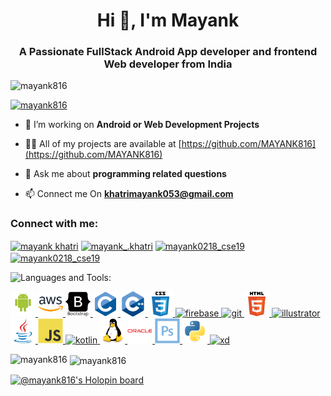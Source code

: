 
<h1 align="center">Hi 👋, I'm Mayank</h1>
<h3 align="center">A Passionate FullStack Android App developer and frontend Web developer from India</h3>

<p align="left"> <img src="https://komarev.com/ghpvc/?username=mayank816&label=Profile%20views&color=0e75b6&style=flat" alt="mayank816" /> </p>

<p align="left"> <a href="https://github.com/ryo-ma/github-profile-trophy"><img src="https://github-profile-trophy.vercel.app/?username=mayank816" alt="mayank816" /></a> </p>


- 👯 I’m working on **Android or Web Development Projects**

- 👨‍💻 All of my projects are available at [https://github.com/MAYANK816](https://github.com/MAYANK816)

- 💬 Ask me about **programming related questions**

- 📫 Connect me On **khatrimayank053@gmail.com**

<h3 align="left">Connect with me:</h3>
<p align="left">
<a href="https://linkedin.com/in/mayank-khatri-291657196" target="blank"><img align="center" src="https://cdn.jsdelivr.net/npm/simple-icons@3.0.1/icons/linkedin.svg" alt="mayank khatri" height="30" width="40" /></a>
<a href="https://instagram.com/mayank_.khatri" target="blank"><img align="center" src="https://cdn.jsdelivr.net/npm/simple-icons@3.0.1/icons/instagram.svg" alt="mayank_.khatri" height="30" width="40" /></a>
<a href="https://www.hackerrank.com/mayank0218_cse19" target="blank"><img align="center" src="https://cdn.jsdelivr.net/npm/simple-icons@3.0.1/icons/hackerrank.svg" alt="mayank0218_cse19" height="30" width="40" /></a>
<a href="https://leetcode.com/user5002zG/" target="blank"><img align="center" src="https://cdn.jsdelivr.net/npm/simple-icons@3.0.1/icons/leetcode.svg" alt="mayank0218_cse19" height="30" width="40" /></a>
</p>
<img src="https://activity-graph.herokuapp.com/graph?username=MAYANK816&bg_color=000000&color=9e4c98&line=af23a5&point=ffffff&area=true&hide_border=true"/
<h3 align="left">Languages and Tools:</h3>
<p align="left"> <a href="https://developer.android.com" target="_blank"> <img src="https://raw.githubusercontent.com/devicons/devicon/master/icons/android/android-original-wordmark.svg" alt="android" width="40" height="40"/> </a> <a href="https://aws.amazon.com" target="_blank"> <img src="https://raw.githubusercontent.com/devicons/devicon/master/icons/amazonwebservices/amazonwebservices-original-wordmark.svg" alt="aws" width="40" height="40"/> </a> <a href="https://getbootstrap.com" target="_blank"> <img src="https://raw.githubusercontent.com/devicons/devicon/master/icons/bootstrap/bootstrap-plain-wordmark.svg" alt="bootstrap" width="40" height="40"/> </a> <a href="https://www.cprogramming.com/" target="_blank"> <img src="https://raw.githubusercontent.com/devicons/devicon/master/icons/c/c-original.svg" alt="c" width="40" height="40"/> </a> <a href="https://www.w3schools.com/cpp/" target="_blank"> <img src="https://raw.githubusercontent.com/devicons/devicon/master/icons/cplusplus/cplusplus-original.svg" alt="cplusplus" width="40" height="40"/> </a> <a href="https://www.w3schools.com/css/" target="_blank"> <img src="https://raw.githubusercontent.com/devicons/devicon/master/icons/css3/css3-original-wordmark.svg" alt="css3" width="40" height="40"/> </a> <a href="https://firebase.google.com/" target="_blank"> <img src="https://www.vectorlogo.zone/logos/firebase/firebase-icon.svg" alt="firebase" width="40" height="40"/> </a> <a href="https://git-scm.com/" target="_blank"> <img src="https://www.vectorlogo.zone/logos/git-scm/git-scm-icon.svg" alt="git" width="40" height="40"/> </a> <a href="https://www.w3.org/html/" target="_blank"> <img src="https://raw.githubusercontent.com/devicons/devicon/master/icons/html5/html5-original-wordmark.svg" alt="html5" width="40" height="40"/> </a> <a href="https://www.adobe.com/in/products/illustrator.html" target="_blank"> <img src="https://www.vectorlogo.zone/logos/adobe_illustrator/adobe_illustrator-icon.svg" alt="illustrator" width="40" height="40"/> </a> <a href="https://www.java.com" target="_blank"> <img src="https://raw.githubusercontent.com/devicons/devicon/master/icons/java/java-original.svg" alt="java" width="40" height="40"/> </a> <a href="https://developer.mozilla.org/en-US/docs/Web/JavaScript" target="_blank"> <img src="https://raw.githubusercontent.com/devicons/devicon/master/icons/javascript/javascript-original.svg" alt="javascript" width="40" height="40"/> </a> <a href="https://kotlinlang.org" target="_blank"> <img src="https://www.vectorlogo.zone/logos/kotlinlang/kotlinlang-icon.svg" alt="kotlin" width="40" height="40"/> </a> <a href="https://www.linux.org/" target="_blank"> <img src="https://raw.githubusercontent.com/devicons/devicon/master/icons/linux/linux-original.svg" alt="linux" width="40" height="40"/> </a> <a href="https://www.oracle.com/" target="_blank"> <img src="https://raw.githubusercontent.com/devicons/devicon/master/icons/oracle/oracle-original.svg" alt="oracle" width="40" height="40"/> </a> <a href="https://www.photoshop.com/en" target="_blank"> <img src="https://raw.githubusercontent.com/devicons/devicon/master/icons/photoshop/photoshop-line.svg" alt="photoshop" width="40" height="40"/> </a> <a href="https://www.python.org" target="_blank"> <img src="https://raw.githubusercontent.com/devicons/devicon/master/icons/python/python-original.svg" alt="python" width="40" height="40"/> </a> <a href="https://www.adobe.com/products/xd.html" target="_blank"> <img src="https://cdn.worldvectorlogo.com/logos/adobe-xd.svg" alt="xd" width="40" height="40"/> </a> </p>

<p><img align="left" src="https://github-readme-stats.vercel.app/api/top-langs?username=mayank816&show_icons=true&locale=en&layout=compact" alt="mayank816" /></p>

<p>&nbsp;<img align="center" src="https://github-readme-stats.vercel.app/api?username=mayank816&show_icons=true&locale=en" alt="mayank816" /></p>

[![@mayank816's Holopin board](https://holopin.me/mayank816)](https://holopin.io/@mayank816)
